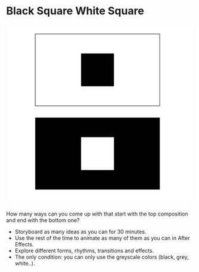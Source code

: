 # Black Square White Square

![slides](../images/w4/two-square-ex.png)

How many ways can you come up with that start with the top composition and end with the bottom one?

- Storyboard as many ideas as you can for 30 minutes.
- Use the rest of the time to animate as many of them as you can in After Effects.
- Explore different forms, rhythms, transitions and effects.
- The only condition: you can only use the greyscale colors (black, grey, white..).
